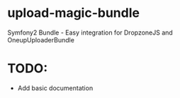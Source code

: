 upload-magic-bundle
===================

Symfony2 Bundle - Easy integration for DropzoneJS and OneupUploaderBundle 

TODO:
=====

* Add basic documentation

